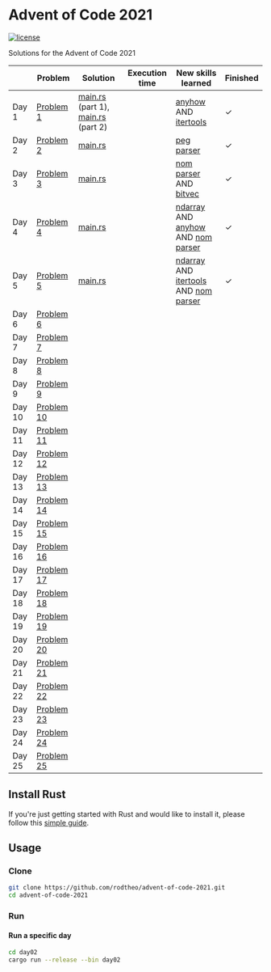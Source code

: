 # Advent of Code 2021

[![license](https://img.shields.io/badge/license-MIT-blue.svg)](https://github.com/rodtheo/advent-of-code-2021/blob/master/LICENSE)

Solutions for the Advent of Code 2021

|  	| Problem 	| Solution 	| Execution time 	| New skills learned 	| Finished 	|
|---	|---	|---	|---	|---	|---	|
| Day 1 	| [Problem 1](https://adventofcode.com/2021/day/1) 	| [main.rs](https://github.com/rodtheo/advent-of-code-2021/blob/master/day01/part01/src/main.rs) (part 1), [main.rs](https://github.com/rodtheo/advent-of-code-2021/blob/master/day01/part02/src/main.rs) (part 2) 	|  	| [anyhow](https://crates.io/crates/anyhow) AND [itertools](https://crates.io/crates/itertools) 	| ✓ 	|
| Day 2 	| [Problem 2](https://adventofcode.com/2021/day/2) 	| [main.rs](https://github.com/rodtheo/advent-of-code-2021/blob/master/day02/src/main.rs) 	|  	| [peg parser](https://crates.io/crates/peg) 	| ✓ 	|
| Day 3 	| [Problem 3](https://adventofcode.com/2021/day/3) 	| [main.rs](https://github.com/rodtheo/advent-of-code-2021/blob/master/day03/src/main.rs) 	|  	| [nom parser](https://crates.io/crates/nom) AND [bitvec](https://crates.io/crates/bitvec) 	| ✓ 	|
| Day 4 	| [Problem 4](https://adventofcode.com/2021/day/4) 	| [main.rs](https://github.com/rodtheo/advent-of-code-2021/blob/master/day04/src/main.rs) 	|  	| [ndarray](https://crates.io/crates/ndarray) AND [anyhow](https://crates.io/crates/anyhow) AND [nom parser](https://crates.io/crates/nom)  	| ✓ 	|
| Day 5 	| [Problem 5](https://adventofcode.com/2021/day/5) 	| [main.rs](https://github.com/rodtheo/advent-of-code-2021/blob/master/day05/src/main.rs) 	|  	| [ndarray](https://crates.io/crates/ndarray) AND [itertools](https://crates.io/crates/itertools) AND [nom parser](https://crates.io/crates/nom)  	| ✓ 	|
| Day 6 	| [Problem 6](https://adventofcode.com/2021/day/6) 	|  	|  	|  	|  	|
| Day 7 	| [Problem 7](https://adventofcode.com/2021/day/7) 	|  	|  	|  	|  	|
| Day 8 	| [Problem 8](https://adventofcode.com/2021/day/8) 	|  	|  	|  	|  	|
| Day 9 	| [Problem 9](https://adventofcode.com/2021/day/9) 	|  	|  	|  	|  	|
| Day 10 	| [Problem 10](https://adventofcode.com/2021/day/10) 	|  	|  	|  	|  	|
| Day 11 	| [Problem 11](https://adventofcode.com/2021/day/11) 	|  	|  	|  	|  	|
| Day 12 	| [Problem 12](https://adventofcode.com/2021/day/12) 	|  	|  	|  	|  	|
| Day 13 	| [Problem 13](https://adventofcode.com/2021/day/13) 	|  	|  	|  	|  	|
| Day 14 	| [Problem 14](https://adventofcode.com/2021/day/14) 	|  	|  	|  	|  	|
| Day 15 	| [Problem 15](https://adventofcode.com/2021/day/15) 	|  	|  	|  	|  	|
| Day 16 	| [Problem 16](https://adventofcode.com/2021/day/16) 	|  	|  	|  	|  	|
| Day 17 	| [Problem 17](https://adventofcode.com/2021/day/17) 	|  	|  	|  	|  	|
| Day 18 	| [Problem 18](https://adventofcode.com/2021/day/18) 	|  	|  	|  	|  	|
| Day 19 	| [Problem 19](https://adventofcode.com/2021/day/19) 	|  	|  	|  	|  	|
| Day 20 	| [Problem 20](https://adventofcode.com/2021/day/20) 	|  	|  	|  	|  	|
| Day 21 	| [Problem 21](https://adventofcode.com/2021/day/21) 	|  	|  	|  	|  	|
| Day 22 	| [Problem 22](https://adventofcode.com/2021/day/22) 	|  	|  	|  	|  	|
| Day 23 	| [Problem 23](https://adventofcode.com/2021/day/23) 	|  	|  	|  	|  	|
| Day 24 	| [Problem 24](https://adventofcode.com/2021/day/24) 	|  	|  	|  	|  	|
| Day 25 	| [Problem 25](https://adventofcode.com/2021/day/25) 	|  	|  	|  	|  	|


## Install Rust

If you're just getting started with Rust and would like to install it, please follow this [simple guide](https://www.rust-lang.org/tools/install).


## Usage

### Clone

```sh
git clone https://github.com/rodtheo/advent-of-code-2021.git
cd advent-of-code-2021
```

### Run

#### Run a specific day

```sh
cd day02
cargo run --release --bin day02
```
